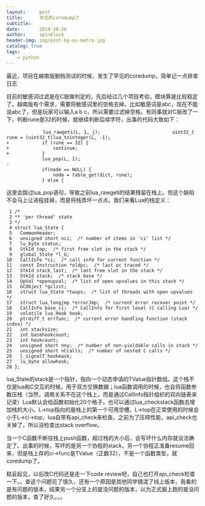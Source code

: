 ```yaml
---
layout:     post
title:      罕见的coredump了
subtitle:   
date:       2019-10-26
author:     spin6lock
header-img: img/post-bg-os-metro.jpg
catalog: true
tags:
    - python
---
```

最近，项目在越南版删档测试的时候，发生了罕见的coredump，简单记一点排查日志

目前的敏感词过滤是在C层做判定的，先后经过几个项目考验，模块算是比较稳定了。越南版有个需求，需要将敏感词里的空格去掉。比如敏感词是abc，现在不能说abc了，但是玩家可以输入a b c，所以需要过滤掉空格。有同事就对C层改了一下，判断rune是32的时候，就继续判断后续字符，出事的代码大致如下：

```
　　　　　　　　lua_rawgeti(L, 1, j);             　　　　　　　　uint32_t rune = (uint32_t)lua_tointeger(L, -1);                                   
+            if (rune == 32) {                                                                 
+                continue;                                                                     
+            }                                                                                 
             lua_pop(L, 1);                                                                    
-
             if(node == NULL) {                                                                
                 node = table_get(dict, rune);                                                 
             } else {
```

这里会跳过lua_pop语句，导致之前lua_rawgeti的结果残留在栈上。但这个缺陷不会马上让进程挂掉，而是将栈弄坏一点点。我们来看Lua的栈定义：

```
 1 /*
 2 ** 'per thread' state
 3 */
 4 struct lua_State {
 5   CommonHeader;
 6   unsigned short nci;  /* number of items in 'ci' list */
 7   lu_byte status;
 8   StkId top;  /* first free slot in the stack */
 9   global_State *l_G;
10   CallInfo *ci;  /* call info for current function */
11   const Instruction *oldpc;  /* last pc traced */
12   StkId stack_last;  /* last free slot in the stack */
13   StkId stack;  /* stack base */
14   UpVal *openupval;  /* list of open upvalues in this stack */
15   GCObject *gclist;
16   struct lua_State *twups;  /* list of threads with open upvalues */
17   struct lua_longjmp *errorJmp;  /* current error recover point */
18   CallInfo base_ci;  /* CallInfo for first level (C calling Lua) */
19   volatile lua_Hook hook;
20   ptrdiff_t errfunc;  /* current error handling function (stack index) */
21   int stacksize;
22   int basehookcount;
23   int hookcount;
24   unsigned short nny;  /* number of non-yieldable calls in stack */
25   unsigned short nCcalls;  /* number of nested C calls */
26   l_signalT hookmask;
27   lu_byte allowhook;
28 };
```

lua_State的stack是一个指针，指向一个动态申请的TValue指针数组。这个栈不仅是lua和C交互的时候，用于双方交换数据；lua函数调用的时候，也会将函数参数压栈（当然，调用关系不在这个栈上，而是通过CallInfo指针组织的双向链表来记录）Lua默认会给函数初始化20个格子，也可以通过lua_checkstack函数去增加栈的大小。L->top指向的是栈上的第一个可用空槽，L->top在正常使用的时候会小于L->ci->top，lua自带有api_check来检查。之前为了压榨性能，api_check也关掉了，所以没检查出stack overflow。

当一个C函数不断往栈上push函数，超过栈的大小后，会写坏什么内存就没法确定了。出事的时候，写坏的是另一个协程的stack，另一个协程正准备resume回来，但是栈上存的ci->func是TValue（正数32），不是一个函数类型，就coredump了。

稳妥起见，以后改C代码还是走一下code review吧，自己也打开api_check检查一下。。查这个问题花了很久，还有一个原因是其他同学搞混了线上版本，我看的是有问题的版本，结果另一个分支上的是没问题的版本，以为正式服上跑的是没问题的版本，查了好久。。。
